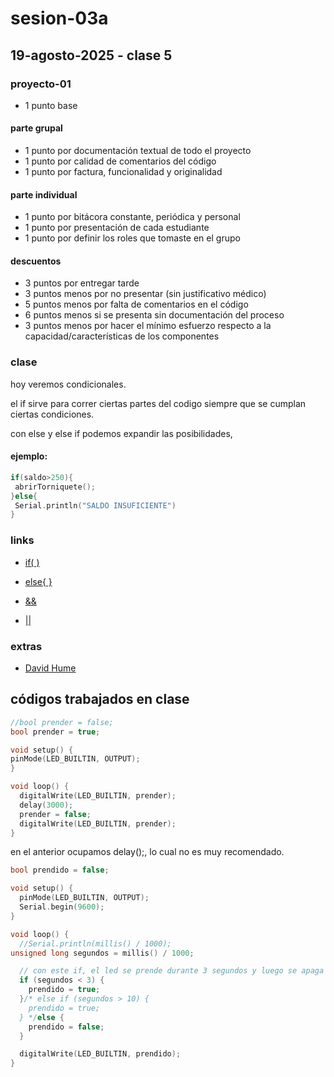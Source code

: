 # sesion-03a

## 19-agosto-2025 - clase 5

### proyecto-01

- 1 punto base

#### parte grupal

- 1 punto por documentación textual de todo el proyecto
- 1 punto por calidad de comentarios del código
- 1 punto por factura, funcionalidad y originalidad

#### parte individual

- 1 punto por bitácora constante, periódica y personal
- 1 punto por presentación de cada estudiante
- 1 punto por definir los roles que tomaste en el grupo

#### descuentos

- 3 puntos por entregar tarde
- 3 puntos menos por no presentar (sin justificativo médico)
- 5 puntos menos por falta de comentarios en el código
- 6 puntos menos si se presenta sin documentación del proceso
- 3 puntos menos por hacer el mínimo esfuerzo respecto a la capacidad/características de los componentes


### clase

hoy veremos condicionales.

el if sirve para correr ciertas partes del codigo siempre que se cumplan ciertas condiciones.

con else y else if podemos expandir las posibilidades,

#### ejemplo: 

```cpp
if(saldo>250){
 abrirTorniquete();
}else{
 Serial.println("SALDO INSUFICIENTE")
}
```

### links

- [if( )](https://docs.arduino.cc/language-reference/en/structure/control-structure/if) 

- [else{ }](https://docs.arduino.cc/language-reference/en/structure/control-structure/else)

- [&&](https://docs.arduino.cc/language-reference/en/structure/boolean-operators/logicalAnd)

- [||](https://docs.arduino.cc/language-reference/en/structure/boolean-operators/logicalOr)

### extras 

- [David Hume](https://es.wikipedia.org/wiki/David_Hume)

## códigos trabajados en clase

```cpp
//bool prender = false;
bool prender = true;

void setup() {
pinMode(LED_BUILTIN, OUTPUT);
}

void loop() {
  digitalWrite(LED_BUILTIN, prender);
  delay(3000);
  prender = false;
  digitalWrite(LED_BUILTIN, prender);
}
```

en el anterior ocupamos delay();, lo cual no es muy recomendado.

```cpp
bool prendido = false;

void setup() {
  pinMode(LED_BUILTIN, OUTPUT);
  Serial.begin(9600);
}

void loop() {
  //Serial.println(millis() / 1000);
unsigned long segundos = millis() / 1000;

  // con este if, el led se prende durante 3 segundos y luego se apaga
  if (segundos < 3) {
    prendido = true;
  }/* else if (segundos > 10) {
    prendido = true;
  } */else {
    prendido = false;
  }

  digitalWrite(LED_BUILTIN, prendido);
}
```

